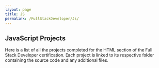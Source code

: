 ```yaml
---
layout: page
title: JS
permalink: /FullStackDeveloper/Js/
---
```


## JavaScript Projects

Here is a list of all the projects completed for the HTML section of the Full Stack Developer certification. Each project is linked to its respective folder containing the source code and any additional files.
